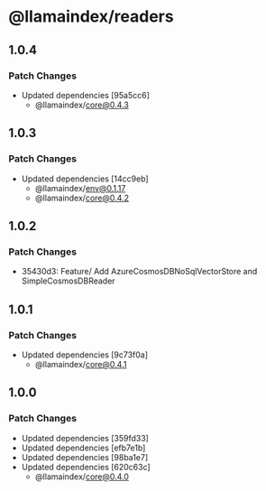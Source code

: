 # @llamaindex/readers

## 1.0.4

### Patch Changes

- Updated dependencies [95a5cc6]
  - @llamaindex/core@0.4.3

## 1.0.3

### Patch Changes

- Updated dependencies [14cc9eb]
  - @llamaindex/env@0.1.17
  - @llamaindex/core@0.4.2

## 1.0.2

### Patch Changes

- 35430d3: Feature/ Add AzureCosmosDBNoSqlVectorStore and SimpleCosmosDBReader

## 1.0.1

### Patch Changes

- Updated dependencies [9c73f0a]
  - @llamaindex/core@0.4.1

## 1.0.0

### Patch Changes

- Updated dependencies [359fd33]
- Updated dependencies [efb7e1b]
- Updated dependencies [98ba1e7]
- Updated dependencies [620c63c]
  - @llamaindex/core@0.4.0
